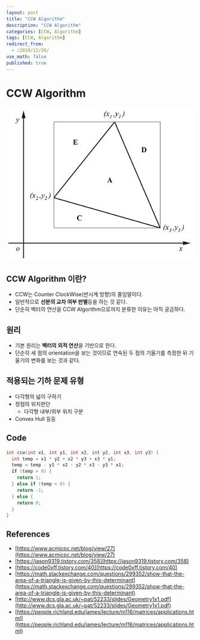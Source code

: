 ```yaml
---
layout: post
title: "CCW Algorithm"
description: "CCW Algorithm"
categories: [CCW, Algorithm]
tags: [CCW, Algorithm]
redirect_from:
  - /2019/12/26/
use_math: false
published: true
---
```


# CCW Algorithm

<img src="/assets/images/posts/2019-12-26-ccw-algorithm/Triangle_area_from_coordinates_JCB.jpg">

## CCW Algorithm 이란?

- CCW는 Counter ClockWise(반시계 방향)의 줄임말이다.
- 일반적으로 **선분의 교차 여부 판별**등을 하는 것 같다.
- 단순히 벡터의 연산을 CCW Algorithm으로까지 분류한 이유는 아직 궁금하다.

## 원리

- 기본 원리는 **벡터의 외적 연산**을 기반으로 한다.
- 단순히 세 점의 orientation을 보는 것이므로 연속된 두 점의 기울기를 측정한 뒤 기울기의 변화를 보는 것과 같다.

## 적용되는 기하 문제 유형

- 다각형의 넓이 구하기
- 정점의 위치판단
  - 다각형 내부/외부 위치 구분
- Convex Hull 등등

## Code

```cpp
int ccw(int x1, int y1, int x2, int y2, int x3, int y3) {
  int temp = x1 * y2 + x2 * y3 + x3 * y1;
  temp = temp - y1 * x2 - y2 * x3 - y3 * x1;
  if (temp > 0) {
    return 1;
  } else if (temp < 0) {
    return -1;
  } else {
    return 0;
  }
}
```

## References

- [https://www.acmicpc.net/blog/view/27](https://www.acmicpc.net/blog/view/27)
- [https://jason9319.tistory.com/358](https://jason9319.tistory.com/358)
- [https://code0xff.tistory.com/40](https://code0xff.tistory.com/40)
- [https://math.stackexchange.com/questions/299352/show-that-the-area-of-a-triangle-is-given-by-this-determinant](https://math.stackexchange.com/questions/299352/show-that-the-area-of-a-triangle-is-given-by-this-determinant)
- [http://www.dcs.gla.ac.uk/~pat/52233/slides/Geometry1x1.pdf](http://www.dcs.gla.ac.uk/~pat/52233/slides/Geometry1x1.pdf)
- [https://people.richland.edu/james/lecture/m116/matrices/applications.html](https://people.richland.edu/james/lecture/m116/matrices/applications.html)
